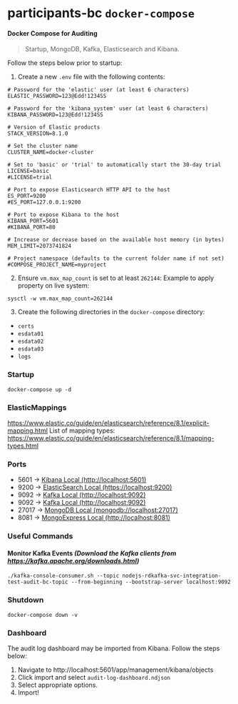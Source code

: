 # participants-bc `docker-compose`

#### Docker Compose for Auditing
> Startup, MongoDB, Kafka, Elasticsearch and Kibana. 

Follow the steps below prior to startup:
1. Create a new `.env` file with the following contents:
```properties
# Password for the 'elastic' user (at least 6 characters)
ELASTIC_PASSWORD=123@Edd!1234SS

# Password for the 'kibana_system' user (at least 6 characters)
KIBANA_PASSWORD=123@Edd!1234SS

# Version of Elastic products
STACK_VERSION=8.1.0

# Set the cluster name
CLUSTER_NAME=docker-cluster

# Set to 'basic' or 'trial' to automatically start the 30-day trial
LICENSE=basic
#LICENSE=trial

# Port to expose Elasticsearch HTTP API to the host
ES_PORT=9200
#ES_PORT=127.0.0.1:9200

# Port to expose Kibana to the host
KIBANA_PORT=5601
#KIBANA_PORT=80

# Increase or decrease based on the available host memory (in bytes)
MEM_LIMIT=2073741824

# Project namespace (defaults to the current folder name if not set)
#COMPOSE_PROJECT_NAME=myproject
```

2. Ensure `vm.max_map_count` is set to at least `262144`: Example to apply property on live system:
```properties
sysctl -w vm.max_map_count=262144
```
3. Create the following directories in the `docker-compose` directory:
* `certs`
* `esdata01`
* `esdata02`
* `esdata03`
* `logs`

### Startup
```shell
docker-compose up -d
```

### ElasticMappings

https://www.elastic.co/guide/en/elasticsearch/reference/8.1/explicit-mapping.html
List of mapping types:
https://www.elastic.co/guide/en/elasticsearch/reference/8.1/mapping-types.html

### Ports
* 5601 -> [Kibana Local (http://localhost:5601)](http://localhost:5601)
* 9200 -> [ElasticSearch Local (https://localhost:9200)](https://localhost:9200)
* 9092 -> [Kafka Local (http://localhost:9092)](http://localhost:9092)
* 9092 -> [Kafka Local (http://localhost:9092)](http://localhost:9092)
* 27017 -> [MongoDB Local (mongodb://localhost:27017)](mongodb://localhost:27017)
* 8081 -> [MongoExpress Local (http://localhost:8081)](http://localhost:8081)

### Useful Commands

#### Monitor Kafka Events _(Download the Kafka clients from https://kafka.apache.org/downloads.html)_
```shell
./kafka-console-consumer.sh --topic nodejs-rdkafka-svc-integration-test-audit-bc-topic --from-beginning --bootstrap-server localhost:9092
```

### Shutdown
```shell
docker-compose down -v
```

### Dashboard
The audit log dashboard may be imported from Kibana. Follow the steps below:
1. Navigate to http://localhost:5601/app/management/kibana/objects
2. Click import and select `audit-log-dashboard.ndjson`
3. Select appropriate options.
4. Import!


